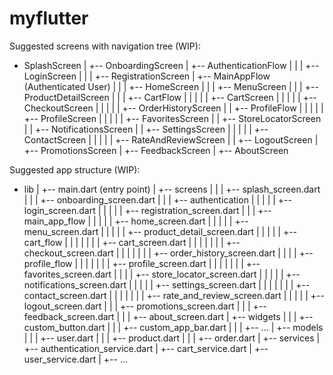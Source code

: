 # myflutter

Suggested screens with navigation tree (WIP):
- SplashScreen
  |
  +-- OnboardingScreen
  |
  +-- AuthenticationFlow
  |   |
  |   +-- LoginScreen
  |   |
  |   +-- RegistrationScreen
  |
  +-- MainAppFlow (Authenticated User)
  |   |
  |   +-- HomeScreen
  |   |
  |   +-- MenuScreen
  |   |
  |   +-- ProductDetailScreen
  |   |
  |   +-- CartFlow
  |   |   |
  |   |   +-- CartScreen
  |   |   |
  |   |   +-- CheckoutScreen
  |   |   |
  |   |   +-- OrderHistoryScreen
  |
  |   +-- ProfileFlow
  |   |   |
  |   |   +-- ProfileScreen
  |   |   |
  |   |   +-- FavoritesScreen
  |
  |   +-- StoreLocatorScreen
  |
  |   +-- NotificationsScreen
  |
  |   +-- SettingsScreen
  |   |   |
  |   |   +-- ContactScreen
  |   |   |
  |   |   +-- RateAndReviewScreen
  |
  |   +-- LogoutScreen
  |
  +-- PromotionsScreen
  |
  +-- FeedbackScreen
  |
  +-- AboutScreen


Suggested app structure (WIP):
- lib
  |
  +-- main.dart (entry point)
  |
  +-- screens
  |   |
  |   +-- splash_screen.dart
  |   |
  |   +-- onboarding_screen.dart
  |   |
  |   +-- authentication
  |   |   |
  |   |   +-- login_screen.dart
  |   |   |
  |   |   +-- registration_screen.dart
  |   |
  |   +-- main_app_flow
  |   |   |
  |   |   +-- home_screen.dart
  |   |   |
  |   |   +-- menu_screen.dart
  |   |   |
  |   |   +-- product_detail_screen.dart
  |   |   |
  |   |   +-- cart_flow
  |   |   |   |
  |   |   |   +-- cart_screen.dart
  |   |   |   |
  |   |   |   +-- checkout_screen.dart
  |   |   |   |
  |   |   |   +-- order_history_screen.dart
  |   |
  |   |   +-- profile_flow
  |   |   |   |
  |   |   |   +-- profile_screen.dart
  |   |   |   |
  |   |   |   +-- favorites_screen.dart
  |   |
  |   |   +-- store_locator_screen.dart
  |   |   |
  |   |   +-- notifications_screen.dart
  |   |   |
  |   |   +-- settings_screen.dart
  |   |   |   |
  |   |   |   +-- contact_screen.dart
  |   |   |   |
  |   |   |   +-- rate_and_review_screen.dart
  |   |   |
  |   |   +-- logout_screen.dart
  |   |
  |   +-- promotions_screen.dart
  |   |
  |   +-- feedback_screen.dart
  |   |
  |   +-- about_screen.dart
  |
  +-- widgets
  |   |
  |   +-- custom_button.dart
  |   |
  |   +-- custom_app_bar.dart
  |   |
  |   +-- ...
  |
  +-- models
  |   |
  |   +-- user.dart
  |   |
  |   +-- product.dart
  |   |
  |   +-- order.dart
  |
  +-- services
  |
  +-- authentication_service.dart
  |
  +-- cart_service.dart
  |
  +-- user_service.dart
  |
  +-- ...

